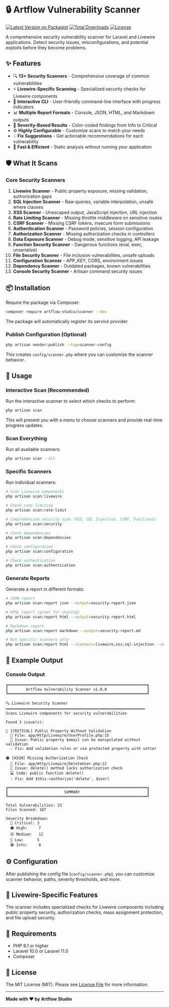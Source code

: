 # 🔒 Artflow Vulnerability Scanner

[![Latest Version on Packagist](https://img.shields.io/packagist/v/artflow-studio/scanner.svg?style=flat-square)](https://packagist.org/packages/artflow-studio/scanner)
[![Total Downloads](https://img.shields.io/packagist/dt/artflow-studio/scanner.svg?style=flat-square)](https://packagist.org/packages/artflow-studio/scanner)
[![License](https://img.shields.io/packagist/l/artflow-studio/scanner.svg?style=flat-square)](https://packagist.org/packages/artflow-studio/scanner)

A comprehensive security vulnerability scanner for Laravel and Livewire applications. Detect security issues, misconfigurations, and potential exploits before they become problems.

## ✨ Features

- 🔍 **13+ Security Scanners** - Comprehensive coverage of common vulnerabilities
- ⚡ **Livewire-Specific Scanning** - Specialized security checks for Livewire components
- 🎯 **Interactive CLI** - User-friendly command-line interface with progress indicators
- 📊 **Multiple Report Formats** - Console, JSON, HTML, and Markdown outputs
- 🎨 **Severity-Based Results** - Color-coded findings from Info to Critical
- ⚙️ **Highly Configurable** - Customize scans to match your needs
- 💡 **Fix Suggestions** - Get actionable recommendations for each vulnerability
- 🚀 **Fast & Efficient** - Static analysis without running your application

## 🛡️ What It Scans

### Core Security Scanners

1. **Livewire Scanner** - Public property exposure, missing validation, authorization gaps
2. **SQL Injection Scanner** - Raw queries, variable interpolation, unsafe where clauses
3. **XSS Scanner** - Unescaped output, JavaScript injection, URL injection
4. **Rate Limiting Scanner** - Missing throttle middleware on sensitive routes
5. **CSRF Scanner** - Missing CSRF tokens, insecure form submissions
6. **Authentication Scanner** - Password policies, session configuration
7. **Authorization Scanner** - Missing authorization checks in controllers
8. **Data Exposure Scanner** - Debug mode, sensitive logging, API leakage
9. **Function Security Scanner** - Dangerous functions (eval, exec, unserialize)
10. **File Security Scanner** - File inclusion vulnerabilities, unsafe uploads
11. **Configuration Scanner** - APP_KEY, CORS, environment issues
12. **Dependency Scanner** - Outdated packages, known vulnerabilities
13. **Console Security Scanner** - Artisan command security issues

## 📦 Installation

Require the package via Composer:

```bash
composer require artflow-studio/scanner --dev
```

The package will automatically register its service provider.

### Publish Configuration (Optional)

```bash
php artisan vendor:publish --tag=scanner-config
```

This creates `config/scanner.php` where you can customize the scanner behavior.

## 🚀 Usage

### Interactive Scan (Recommended)

Run the interactive scanner to select which checks to perform:

```bash
php artisan scan
```

This will present you with a menu to choose scanners and provide real-time progress updates.

### Scan Everything

Run all available scanners:

```bash
php artisan scan --all
```

### Specific Scanners

Run individual scanners:

```bash
# Scan Livewire components
php artisan scan:livewire

# Check rate limiting
php artisan scan:rate-limit

# Comprehensive security scan (XSS, SQL Injection, CSRF, Functions)
php artisan scan:security

# Check dependencies
php artisan scan:dependencies

# Check configuration
php artisan scan:configuration

# Check authentication
php artisan scan:authentication
```

### Generate Reports

Generate a report in different formats:

```bash
# JSON report
php artisan scan:report json --output=security-report.json

# HTML report (great for sharing)
php artisan scan:report html --output=security-report.html

# Markdown report
php artisan scan:report markdown --output=security-report.md

# Run specific scanners only
php artisan scan:report html --scanners=livewire,xss,sql-injection --output=report.html
```

## 📖 Example Output

### Console Output

```
╔══════════════════════════════════════════════════════════════╗
║        Artflow Vulnerability Scanner v1.0.0                  ║
╚══════════════════════════════════════════════════════════════╝

🔍 Livewire Security Scanner
━━━━━━━━━━━━━━━━━━━━━━━━━━━━━━━━━━━━━━━━━━━━━━━━━━━━━━━━━━━━━━
Scans Livewire components for security vulnerabilities

Found 3 issue(s):

🔴 [CRITICAL] Public Property Without Validation
  📁 File: app/Http/Livewire/UserProfile.php:15
  📝 Issue: Public property $email can be manipulated without validation
  💡 Fix: Add validation rules or use protected property with setter

🟠 [HIGH] Missing Authorization Check
  📁 File: app/Http/Livewire/DeleteUser.php:22
  📝 Issue: delete() method lacks authorization check
  💻 Code: public function delete()
  💡 Fix: Add $this->authorize('delete', $user)

╔══════════════════════════════════════════════════════════════╗
║                         SUMMARY                              ║
╚══════════════════════════════════════════════════════════════╝

Total Vulnerabilities: 23
Files Scanned: 187

Severity Breakdown:
  🔴 Critical: 3
  🟠 High:     7
  🟡 Medium:   12
  🔵 Low:      5
  🟢 Info:     8
```

## ⚙️ Configuration

After publishing the config file (`config/scanner.php`), you can customize scanner behavior, paths, severity thresholds, and more.

## 🎯 Livewire-Specific Features

The scanner includes specialized checks for Livewire components including public property security, authorization checks, mass assignment protection, and file upload security.

## 🚦 Requirements

- PHP 8.1 or higher
- Laravel 10.0 or Laravel 11.0
- Composer

## 📜 License

The MIT License (MIT). Please see [License File](LICENSE) for more information.

---

**Made with ❤️ by Artflow Studio**
